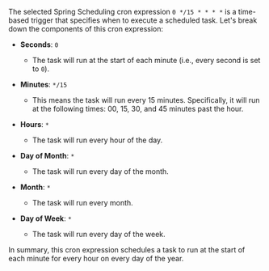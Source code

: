 The selected Spring Scheduling cron expression `0 */15 * * * *` is a time-based trigger that specifies when to execute a scheduled task. Let's break down the components of this cron expression:

- **Seconds**: `0`
    - The task will run at the start of each minute (i.e., every second is set to `0`).

- **Minutes**: `*/15`
    - This means the task will run every 15 minutes. Specifically, it will run at the following times: 00, 15, 30, and 45 minutes past the hour.

- **Hours**: `*`
    - The task will run every hour of the day.

- **Day of Month**: `*`
    - The task will run every day of the month.

- **Month**: `*`
    - The task will run every month.

- **Day of Week**: `*`
    - The task will run every day of the week.

In summary, this cron expression schedules a task to run at the start of each minute for every hour on every day of the year.
